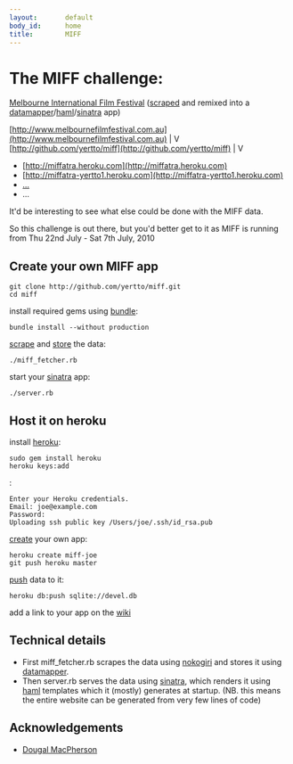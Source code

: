 ```yaml
---
layout:       default
body_id:      home
title:        MIFF
---
```


# The MIFF challenge:

[Melbourne International Film Festival](http://www.melbournefilmfestival.com.au) ([scraped](http://nokogiri.org) and remixed into a [datamapper](http://datamapper.org/docs)/[haml](http://haml-lang.com/tutorial.html)/[sinatra](http://www.sinatrarb.com/intro.html) app)


[http://www.melbournefilmfestival.com.au](http://www.melbournefilmfestival.com.au)
                |
                V
[http://github.com/yertto/miff](http://github.com/yertto/miff)
                |
                V
 * [http://miffatra.heroku.com](http://miffatra.heroku.com)
 * [http://miffatra-yertto1.heroku.com](http://miffatra-yertto1.heroku.com)
 * [...](http://wiki.github.com/yertto/miff/)
 * ...
  
It'd be interesting to see what else could be done with the MIFF data.

So this challenge is out there, but you'd better get to it
as MIFF is running from Thu 22nd July - Sat 7th July, 2010


## Create your own MIFF app

    git clone http://github.com/yertto/miff.git
    cd miff

install required gems using [bundle](http://gembundler.com/bundle_install.html):

    bundle install --without production

[scrape](http://nokogiri.org) and [store](http://datamapper.org/docs) the data:

    ./miff_fetcher.rb

start your [sinatra](http://www.sinatrarb.com/intro.html) app:

    ./server.rb


## Host it on heroku

install [heroku](http://docs.heroku.com/heroku-command#installation):

    sudo gem install heroku
    heroku keys:add

:

    Enter your Heroku credentials.
    Email: joe@example.com
    Password: 
    Uploading ssh public key /Users/joe/.ssh/id_rsa.pub

[create](http://docs.heroku.com/creating-apps) your own app:

    heroku create miff-joe
    git push heroku master

[push](http://docs.heroku.com/taps#import-push-to-heroku) data to it:

    heroku db:push sqlite://devel.db

add a link to your app on the [wiki](http://wiki.github.com/yertto/miff/)


## Technical details

* First miff_fetcher.rb scrapes the data using [nokogiri](http://nokogiri.org) and
  stores it using [datamapper](http://datamapper.org/docs).
* Then server.rb serves the data using [sinatra](http://www.sinatrarb.com/intro.html), which
  renders it using [haml](http://haml-lang.com/tutorial.html) templates which it
  (mostly) generates at startup.  (NB. this means the entire website can be generated from
  very few lines of code)


## Acknowledgements

* [Dougal MacPherson](http://github.com/dougalmacpherson)
